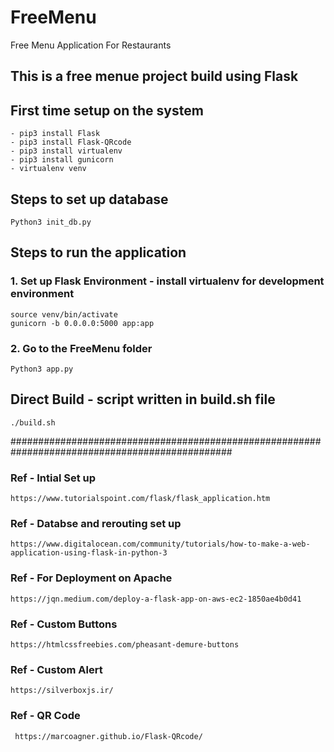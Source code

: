 # FreeMenu
Free Menu Application For Restaurants

## This is a free menue project build using Flask 

## First time setup on the system
	- pip3 install Flask
	- pip3 install Flask-QRcode
	- pip3 install virtualenv
	- pip3 install gunicorn
	- virtualenv venv

## Steps to set up database
	Python3 init_db.py

## Steps to run the application

### 1. Set up Flask Environment - install virtualenv for development environment		

	source venv/bin/activate
	gunicorn -b 0.0.0.0:5000 app:app

### 2. Go to the FreeMenu folder

	Python3 app.py

## Direct Build - script written in build.sh file

	./build.sh

################################################################################################

### Ref - Intial Set up
	https://www.tutorialspoint.com/flask/flask_application.htm
### Ref - Databse and rerouting set up
	https://www.digitalocean.com/community/tutorials/how-to-make-a-web-application-using-flask-in-python-3
### Ref - For Deployment on Apache
	https://jqn.medium.com/deploy-a-flask-app-on-aws-ec2-1850ae4b0d41
<!-- Resources -->
<!-- Button -->
### Ref - Custom Buttons
	https://htmlcssfreebies.com/pheasant-demure-buttons

<!-- Button -->
### Ref - Custom Alert
	https://silverboxjs.ir/

<!-- QR Code -->
### Ref - QR Code
	 https://marcoagner.github.io/Flask-QRcode/
